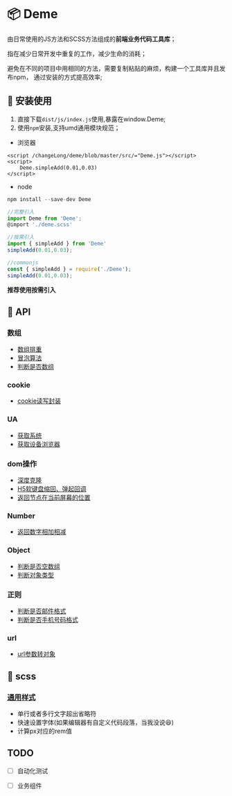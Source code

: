 # :package: Deme 

由日常使用的JS方法和SCSS方法组成的**前端业务代码工具库**；

指在减少日常开发中重复的工作，减少生命的消耗；

避免在不同的项目中用相同的方法，需要复制粘贴的麻烦，构建一个工具库并且发布npm， 通过安装的方式提高效率;

## :hammer: 安装使用

1. 直接下载`dist/js/index.js`使用,暴露在window.Deme;
2. 使用`npm`安装,支持umd通用模块规范；

- 浏览器
```
<script /changeLong/deme/blob/master/src/="Deme.js"></script>
<script>
    Deme.simpleAdd(0.01,0.03)
</script>
```

- node

``` javascript
npm install --save-dev Deme

//完整引入
import Deme from 'Deme';
@import './deme.scss'

//按需引入 
import { simpleAdd } from 'Deme'
simpleAdd(0.01,0.03);

//commonjs
const { simpleAdd } = require('./Deme');
simpleAdd(0.01,0.03);
```

**推荐使用按需引入**

## :wrench: API

### 数组

- [数组排重](/changeLong/deme/blob/master//changeLong/deme/blob/master/src//module/array/unique.js)
- [冒泡算法](/changeLong/deme/blob/master/src//module/array/bubbleSort.js)
- [判断是否数组](/changeLong/deme/blob/master/src//module/array/isArray.js)

### cookie

- [cookie读写封装](/changeLong/deme/blob/master/src//module/Cookie/Cookie.js)

### UA

- [获取系统](/changeLong/deme/blob/master/src//module/device/getOs.js)
- [获取设备浏览器](/changeLong/deme/blob/master/src//module/device/UA.js)

### dom操作

- [深度克隆](/changeLong/deme/blob/master/src//module/dom/deepClone.js)
- [H5软键盘缩回、弹起回调](/changeLong/deme/blob/master/src//module/dom/keyBoard.js)
- [返回节点在当前屏幕的位置](/changeLong/deme/blob/master/src//module/dom/offset.js)

### Number

- [返回数字相加相减](/changeLong/deme/blob/master/src//module/handleNum/handleNum.js)

### Object

- [判断是否空数组](/changeLong/deme/blob/master/src//module/object/isEmptyObject.js)
- [判断对象类型](/changeLong/deme/blob/master/src//module/object/cheakTypeObject.js)

### 正则

- [判断是否邮件格式](/changeLong/deme/blob/master/src//module/Regexp/testMail.js)
- [判断是否手机号码格式](/changeLong/deme/blob/master/src//module/Regexp/testTel.js)

### url

- [url参数转对象](/changeLong/deme/blob/master/src//module/url/getSearchData.js)

## :art: scss 

### [通用样式](/changeLong/deme/blob/master/src//css/common.scss)

- 单行或者多行文字超出省略符
- 快速设置字体(如果编辑器有自定义代码段落，当我没说:satisfied:)
- 计算px对应的rem值


## TODO

- [ ] 自动化测试
- [ ] 业务组件





